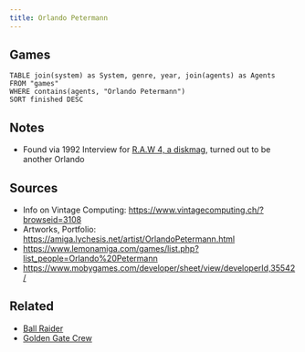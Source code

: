 ```yaml
---
title: Orlando Petermann
---
```


## Games
```dataview
TABLE join(system) as System, genre, year, join(agents) as Agents
FROM "games"
WHERE contains(agents, "Orlando Petermann")
SORT finished DESC
```

## Notes
- Found via 1992 Interview for [R.A.W 4, a diskmag](https://demozoo.org/productions/60488/), turned out to be another Orlando

## Sources
- Info on Vintage Computing: https://www.vintagecomputing.ch/?browseid=3108
- Artworks, Portfolio: https://amiga.lychesis.net/artist/OrlandoPetermann.html
- https://www.lemonamiga.com/games/list.php?list_people=Orlando%20Petermann
- https://www.mobygames.com/developer/sheet/view/developerId,35542/

## Related
- [Ball Raider](games/Ball%20Raider.md)
- [Golden Gate Crew](agents/Golden%20Gate%20Crew.md)
